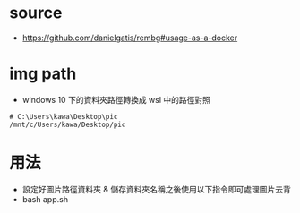 # source
* https://github.com/danielgatis/rembg#usage-as-a-docker

# img path
* windows 10 下的資料夾路徑轉換成 wsl 中的路徑對照
```shell
# C:\Users\kawa\Desktop\pic
/mnt/c/Users/kawa/Desktop/pic
```

# 用法
* 設定好圖片路徑資料夾 & 儲存資料夾名稱之後使用以下指令即可處理圖片去背
* bash app.sh <IMAGENAME>
